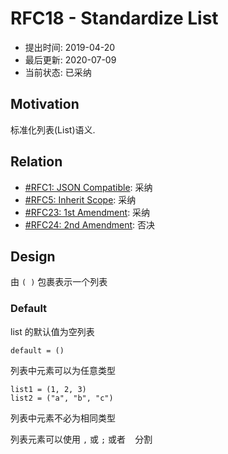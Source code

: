 RFC18 - Standardize List
========================

- 提出时间: 2019-04-20
- 最后更新: 2020-07-09
- 当前状态: 已采纳

## Motivation

标准化列表(List)语义.

## Relation

- [#RFC1: JSON Compatible][#1]: 采纳
- [#RFC5: Inherit Scope][#5]: 采纳
- [#RFC23: 1st Amendment][#23]: 采纳
- [#RFC24: 2nd Amendment][#24]: 否决


## Design

由 `( )` 包裹表示一个列表

### Default

list 的默认值为空列表

```
default = ()
```


列表中元素可以为任意类型

```
list1 = (1, 2, 3)
list2 = ("a", "b", "c")
```


列表中元素不必为相同类型



列表元素可以使用 `,` 或 `;` 或者 ` ` 分割






[#1]: ./RFC1%20-%20JSON%20Compatible.md
[#5]: ./RFC5%20-%20Inherit%20Scope.md
[#23]: ./RFC23%20-%201st%20Amendment%20on%20RFC4.md
[#24]: ./RFC24%20-%202nd%20Amendment%20on%20RFC4.md
